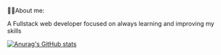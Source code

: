 🙋‍♂️About me:

A Fullstack web developer focused on always learning and improving my skills

[![Anurag's GitHub stats](https://github-readme-stats.vercel.app/api?username=pedrodahmer)](https://github.com/anuraghazra/github-readme-stats)
